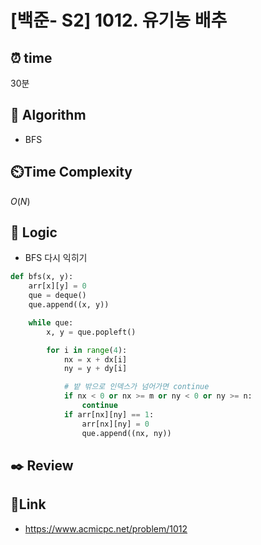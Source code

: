 # [백준- S2] 1012. 유기농 배추
 
## ⏰  **time**
30분

## :pushpin: **Algorithm**
- BFS

## ⏲️**Time Complexity**
$O(N)$

## :round_pushpin: **Logic**
- BFS 다시 익히기
  
```python
def bfs(x, y):
    arr[x][y] = 0
    que = deque()
    que.append((x, y))

    while que:
        x, y = que.popleft()

        for i in range(4):
            nx = x + dx[i]
            ny = y + dy[i]

            # 밭 밖으로 인덱스가 넘어가면 continue
            if nx < 0 or nx >= m or ny < 0 or ny >= n:
                continue
            if arr[nx][ny] == 1:
                arr[nx][ny] = 0
                que.append((nx, ny)) 
```

## :black_nib: **Review**

## 📡**Link**
- https://www.acmicpc.net/problem/1012

